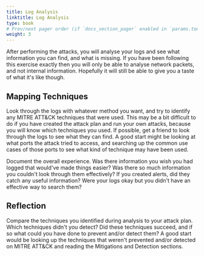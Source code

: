 ```yaml
---
title: Log Analysis
linktitle: Log Analysis
type: book
# Prev/next pager order (if `docs_section_pager` enabled in `params.toml`)
weight: 3
---
```


After performing the attacks, you will analyse your logs and see what information you can find, and what is missing. If you have been following this exercise exactly then you will only be able to analyse network packets, and not internal information. Hopefully it will still be able to give you a taste of what it's like though.

## Mapping Techniques

Look through the logs with whatever method you want, and try to identify any MITRE ATT&CK techniques that were used. This may be a bit difficult to do if you have created the attack plan and run your own attacks, because you will know which techniques you used. If possible, get a friend to look through the logs to see what they can find. A good start might be looking at what ports the attack tried to access, and searching up the common use cases of those ports to see what kind of technique may have been used.

Document the overall experience. Was there information you wish you had logged that would've made things easier? Was there so much information you couldn't look through them effectively? If you created alerts, did they catch any useful information? Were your logs okay but you didn't have an effective way to search them?

## Reflection

Compare the techniques you identified during analysis to your attack plan. Which techniques didn't you detect? Did these techniques succeed, and if so what could you have done to prevent and/or detect them? A good start would be looking up the techniques that weren't prevented and/or detected on MITRE ATT&CK and reading the Mitigations and Detection sections.